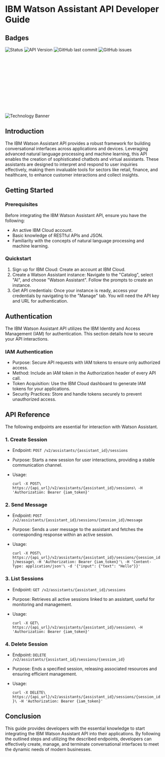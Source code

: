 IBM Watson Assistant API Developer Guide
========================================

## Badges
![Status](https://img.shields.io/badge/status-active-brightgreen)
![API Version](https://img.shields.io/badge/version-v1-blue) 
![GitHub last commit](https://img.shields.io/github/last-commit/AlfredoJMacias/MachineLearning_Documentation)
![GitHub issues](https://img.shields.io/github/issues/AlfredoJMacias/MachineLearning_Documentation)

<!--![Technology Banner](https://images.pexels.com/photos/577585/pexels-photo-577585.jpeg) <!-- Banner image sourced from Pexels -->
<div style="overflow:hidden; height:200px; position:relative;">
  <img src="https://images.pexels.com/photos/577585/pexels-photo-577585.jpeg" alt="Technology Banner" style="position:absolute; bottom:0;">
</div>


Introduction
------------

The IBM Watson Assistant API provides a robust framework for building conversational interfaces across applications and devices. Leveraging advanced natural language processing and machine learning, this API enables the creation of sophisticated chatbots and virtual assistants. These assistants are designed to interpret and respond to user inquiries effectively, making them invaluable tools for sectors like retail, finance, and healthcare, to enhance customer interactions and collect insights.

Getting Started
---------------

### Prerequisites

Before integrating the IBM Watson Assistant API, ensure you have the following:

-   An active IBM Cloud account.
-   Basic knowledge of RESTful APIs and JSON.
-   Familiarity with the concepts of natural language processing and machine learning.

### Quickstart

1.  Sign up for IBM Cloud: Create an account at IBM Cloud.
2.  Create a Watson Assistant instance: Navigate to the "Catalog", select "AI", and choose "Watson Assistant". Follow the prompts to create an instance.
3.  Get API credentials: Once your instance is ready, access your credentials by navigating to the "Manage" tab. You will need the API key and URL for authentication.

Authentication
--------------

The IBM Watson Assistant API utilizes the IBM Identity and Access Management (IAM) for authentication. This section details how to secure your API interactions.

### IAM Authentication

-   Purpose: Secure API requests with IAM tokens to ensure only authorized access.
-   Method: Include an IAM token in the Authorization header of every API call.
-   Token Acquisition: Use the IBM Cloud dashboard to generate IAM tokens for your applications.
-   Security Practices: Store and handle tokens securely to prevent unauthorized access.

API Reference
-------------

The following endpoints are essential for interaction with Watson Assistant.

### 1\. Create Session

-   Endpoint: `POST /v2/assistants/{assistant_id}/sessions`
-   Purpose: Starts a new session for user interactions, providing a stable communication channel.
-   Usage:

    `curl -X POST\
      https://{api_url}/v2/assistants/{assistant_id}/sessions\
      -H 'Authorization: Bearer {iam_token}'`

### 2\. Send Message

-   Endpoint: `POST /v2/assistants/{assistant_id}/sessions/{session_id}/message`
-   Purpose: Sends a user message to the assistant and fetches the corresponding response within an active session.
-   Usage:

    `curl -X POST\
      https://{api_url}/v2/assistants/{assistant_id}/sessions/{session_id}/message\
      -H 'Authorization: Bearer {iam_token}'\
      -H 'Content-Type: application/json'\
      -d '{"input": {"text": "Hello"}}'`

### 3\. List Sessions

-   Endpoint: `GET /v2/assistants/{assistant_id}/sessions`
-   Purpose: Retrieves all active sessions linked to an assistant, useful for monitoring and management.
-   Usage:

    `curl -X GET\
      https://{api_url}/v2/assistants/{assistant_id}/sessions\
      -H 'Authorization: Bearer {iam_token}'`

### 4\. Delete Session

-   Endpoint: `DELETE /v2/assistants/{assistant_id}/sessions/{session_id}`
-   Purpose: Ends a specified session, releasing associated resources and ensuring efficient management.
-   Usage:

    `curl -X DELETE\
      https://{api_url}/v2/assistants/{assistant_id}/sessions/{session_id}\
      -H 'Authorization: Bearer {iam_token}'`

Conclusion
----------

This guide provides developers with the essential knowledge to start integrating the IBM Watson Assistant API into their applications. By following the outlined steps and utilizing the described endpoints, developers can effectively create, manage, and terminate conversational interfaces to meet the dynamic needs of modern businesses.
